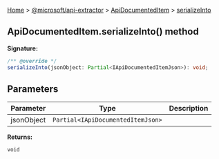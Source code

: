 [Home](./index) &gt; [@microsoft/api-extractor](./api-extractor.md) &gt; [ApiDocumentedItem](./api-extractor.apidocumenteditem.md) &gt; [serializeInto](./api-extractor.apidocumenteditem.serializeinto.md)

## ApiDocumentedItem.serializeInto() method


<b>Signature:</b>

```typescript
/** @override */
serializeInto(jsonObject: Partial<IApiDocumentedItemJson>): void;
```

## Parameters

|  Parameter | Type | Description |
|  --- | --- | --- |
|  jsonObject | `Partial<IApiDocumentedItemJson>` |  |

<b>Returns:</b>

`void`

